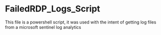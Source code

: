 # FailedRDP_Logs_Script

This file is a powershell script, it was used with the intent of getting log files from a microsoft sentinel log analytics
